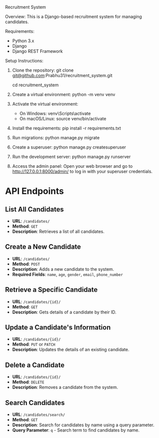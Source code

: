 Recruitment System

Overview:
This is a Django-based recruitment system for managing candidates.

Requirements:
- Python 3.x
- Django
- Django REST Framework

Setup Instructions:

1. Clone the repository:
   git clone git@github.com:Prabhu31/recruitment_system.git
   
   cd recruitment_system

3. Create a virtual environment:
   python -m venv venv

4. Activate the virtual environment:
   - On Windows: venv\Scripts\activate
   - On macOS/Linux: source venv/bin/activate

5. Install the requirements:
   pip install -r requirements.txt

6. Run migrations:
   python manage.py migrate

7. Create a superuser:
   python manage.py createsuperuser

8. Run the development server:
   python manage.py runserver

9. Access the admin panel:
   Open your web browser and go to http://127.0.0.1:8000/admin/ to log in with your superuser credentials.

# API Endpoints

## List All Candidates
- **URL**: `/candidates/`
- **Method**: `GET`
- **Description**: Retrieves a list of all candidates.

## Create a New Candidate
- **URL**: `/candidates/`
- **Method**: `POST`
- **Description**: Adds a new candidate to the system.
- **Required Fields**: `name`, `age`, `gender`, `email`, `phone_number`

## Retrieve a Specific Candidate
- **URL**: `/candidates/{id}/`
- **Method**: `GET`
- **Description**: Gets details of a candidate by their ID.

## Update a Candidate's Information
- **URL**: `/candidates/{id}/`
- **Method**: `PUT` or `PATCH`
- **Description**: Updates the details of an existing candidate.

## Delete a Candidate
- **URL**: `/candidates/{id}/`
- **Method**: `DELETE`
- **Description**: Removes a candidate from the system.

## Search Candidates
- **URL**: `/candidates/search/`
- **Method**: `GET`
- **Description**: Search for candidates by name using a query parameter.
- **Query Parameter**: `q` - Search term to find candidates by name.